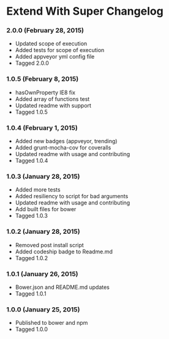 # Extend With Super Changelog

### 2.0.0 (February 28, 2015)

* Updated scope of execution
* Added tests for scope of execution
* Added appveyor yml config file
* Tagged 2.0.0

### 1.0.5 (February 8, 2015)

* hasOwnProperty IE8 fix
* Added array of functions test
* Updated readme with support
* Tagged 1.0.5

### 1.0.4 (February 1, 2015)

* Added new badges (appveyor, trending)
* Added grunt-mocha-cov for coveralls
* Updated readme with usage and contributing
* Tagged 1.0.4

### 1.0.3 (January 28, 2015)

* Added more tests
* Added resiliency to script for bad arguments
* Updated readme with usage and contributing
* Add built files for bower
* Tagged 1.0.3

### 1.0.2 (January 28, 2015)

* Removed post install script
* Added codeship badge to Readme.md
* Tagged 1.0.2

### 1.0.1 (January 26, 2015)

* Bower.json and README.md updates
* Tagged 1.0.1


### 1.0.0 (January 25, 2015)

* Published to bower and npm
* Tagged 1.0.0
